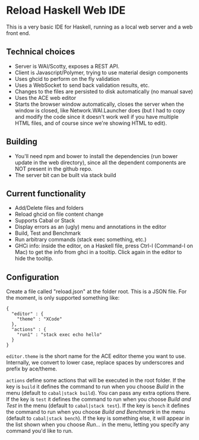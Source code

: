 # Reload Haskell Web IDE

This is a very basic IDE for Haskell, running as a local web server and a web front end.

## Technical choices

- Server is WAI/Scotty, exposes a REST API.
- Client is Javascript/Polymer, trying to use material design components
- Uses ghcid to perform on the fly validation
- Uses a WebSocket to send back validation results, etc.
- Changes to the files are persisted to disk automatically (no manual save)
- Uses the ACE web editor
- Starts the browser window automatically, closes the server when the window is closed, like Network.WAI.Launcher does (but I had to copy and modify the code since it doesn't work well if you have multiple HTML files, and of course since we're showing HTML to edit).

## Building

- You'll need npm and bower to install the dependencies (run bower update in the web directory), since all the dependent components are NOT present in the github repo.
- The server bit can be built via stack build

## Current functionality

- Add/Delete files and folders
- Reload ghcid on file content change
- Supports Cabal or Stack
- Display errors as an (ugly) menu and annotations in the editor
- Build, Test and Benchmark
- Run arbitrary commands (stack exec something, etc.)
- GHCi info: inside the editor, on a Haskell file, press Ctrl-I (Command-I on Mac) to get the info from ghci in a tooltip. Click again in the editor to hide the tooltip.

## Configuration

Create a file called "reload.json" at the folder root. This is a JSON file. For the moment, is only supported something like:

```
{
  "editor" : {
    "theme" : "XCode"
  },
  "actions" : {
    "run1" : "stack exec echo hello"
  }
}
```

`editor.theme` is the short name for the ACE editor theme you want to use. Internally, we convert to lower case, replace spaces by underscores and prefix by ace/theme.

`actions` define some actions that will be executed in the root folder. If the key is `build` it defines the command to run when you choose *Build* in the menu (default to `cabal|stack build`). You can pass any extra options there.
If the key is `test` it defines the command to run when you choose *Build and Test* in the menu (default to `cabal|stack test`).
If the key is `bench` it defines the command to run when you choose *Build and Benchmark* in the menu (default to `cabal|stack bench`).
If the key is something else, it will appear in the list shown when you choose *Run...* in the menu, letting you specify any command you'd like to run.
